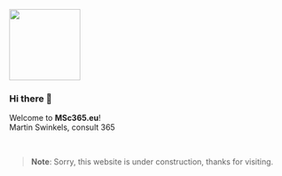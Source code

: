 <img src="https://user-images.githubusercontent.com/22813143/198872867-3341ca9a-7b17-439c-a536-cb9432d87d46.png" width="128">

### Hi there 👋

Welcome to **MSc365.eu**!  
Martin Swinkels, consult 365

<br>

> **Note**: Sorry, this website is under construction, thanks for visiting.

<!--
### Contact Info  

**Martin Swinkels**  
Cloud Developer, DevOps Engineer  
Lagos, Portugal

**Social links**  
[LinkedIn](https://www.linkedin.com/in/mccmswinkels/) | 
[GitHub](https://github.com/mccmswinkels) | 
[Credly](https://credly.com/users/mccmswinkels)

**Languages**  
<img src="https://user-images.githubusercontent.com/22813143/198946115-c4bdfb71-6b5c-41ea-9be3-f55cd15b5052.png" width="24" height="16"> <img src="https://user-images.githubusercontent.com/22813143/198946142-b274326e-13d5-462a-9e3e-e26c137a9d97.png" width="24" height="16"> <img src="https://user-images.githubusercontent.com/22813143/198946156-3d49a6e8-ba18-44f2-96d9-2f687b82b39f.png" width="24" height="16">

<br>

### Areas of Expertise

<img src="https://user-images.githubusercontent.com/22813143/198885640-38307b33-455d-4ff3-8bf9-7b1186dcde23.png" width="16"> **MScloud365**  
Microsoft Azure RM, Terraform, PowerShell, IaC development  

<img src="https://user-images.githubusercontent.com/22813143/198885647-d7f09e5a-49a5-40aa-8f9b-9a18de95802b.png" width="16"> **MScollab365**  
Microsoft 365 Teams and Power Platform App development  

<img src="https://user-images.githubusercontent.com/22813143/198885649-4aa6bceb-7c2d-4e56-b08c-db767da9a208.png" width="16"> **MSconsult365**  
Azure DevOps and Self-service Automation development  

<br>

[^1]: Remote (hybrid) self-employed Cloud Developer, App Developer, and DevOps Consultant on Microsoft 365, Azure, Power Platform, Teams, Azure DevOps, and GitHub.


### Recent Certifications

<img src="https://user-images.githubusercontent.com/22813143/200531479-bfc22c79-5b8f-48f0-9263-e3900efce4b6.png" width="64"> <img src="https://user-images.githubusercontent.com/22813143/200531533-b9f80aaf-eeb7-4b20-8a42-1558359625cb.png" width="64"> <img src="https://user-images.githubusercontent.com/22813143/200531385-03fdc8e8-1ce1-4b06-baaa-a659cd9ad2bc.png" width="64"> <img src="https://user-images.githubusercontent.com/22813143/200536048-a4a25067-87b2-4ea2-a873-15e859cc475e.png" width="64"> 
-->

<!--
**Here are some ideas to get you started:**

🙋‍♀️ A short introduction - what is your organization all about?
🌈 Contribution guidelines - how can the community get involved?
👩‍💻 Useful resources - where can the community find your docs? Is there anything else the community should know?
🍿 Fun facts - what does your team eat for breakfast?
🧙 Remember, you can do mighty things with the power of [Markdown](https://docs.github.com/github/writing-on-github/getting-started-with-writing-and-formatting-on-github/basic-writing-and-formatting-syntax)
-->
